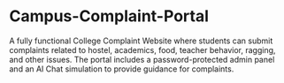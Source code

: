 # Campus-Complaint-Portal
A fully functional College Complaint Website where students can submit complaints related to hostel, academics, food, teacher behavior, ragging, and other issues. The portal includes a password-protected admin panel and an AI Chat simulation to provide guidance for complaints.
